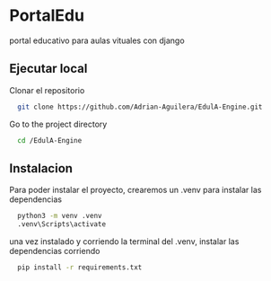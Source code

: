 # PortalEdu
portal educativo para aulas vituales con django

## Ejecutar local

Clonar el repositorio 
```bash
  git clone https://github.com/Adrian-Aguilera/EdulA-Engine.git
```

Go to the project directory

```bash
  cd /EdulA-Engine
```


## Instalacion

Para poder instalar el proyecto, crearemos un .venv para instalar las dependencias

```bash
  python3 -m venv .venv
  .venv\Scripts\activate
```
una vez instalado y corriendo la terminal del .venv, instalar las dependencias corriendo

```bash
  pip install -r requirements.txt
```

